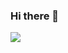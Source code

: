 ### Hi there 👋

<a href="https://github.com/qpdpQ/qpdpQ/blob/master/README.md">
  <img align="left" src="https://github-readme-stats.vercel.app/api?username=qpdpQ&show_icons=true&count_private=true" />
</a>
